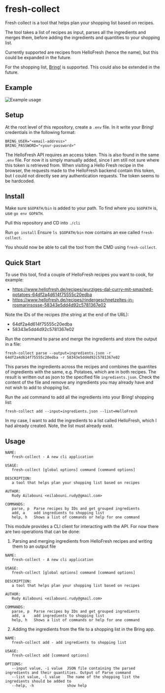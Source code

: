 # fresh-collect
Fresh collect is a tool that helps plan your shopping list based on recipes. 

The tool takes a list of recipes as input, parses all the ingredients and merges them, before adding the ingredients and quantities to your shopping list. 

Currently supported are recipes from HelloFresh (hence the name), but this could be expanded in the future.

For the shopping list, [Bring!](https://www.getbring.com/en/home) is supported. This could also be extended in the future. 

## Example
![Example usage](./assets/usage.gif)

## Setup
At the root level of this repository, create a `.env` file. In it write your Bring! credentials in the following format:
```
BRING_USER="<email-address>"
BRING_PASSWORD="<your-password>"
```

The HelloFresh API requires an access token. This is also found in the same `.env` file. For now it is simply manually added, since I am still not sure where this token is retrieved from. 
When visiting a Hello Fresh recipe in the browser, the requests made to the HelloFresh backend contain this token, but I could not directly see any authentication requests. The token seems to be hardcoded. 

## Install
Make sure `$GOPATH/bin` is added to your path. To find where you `$GOPATH` is, use `go env GOPATH`.

Pull this repository and CD into `./cli` 

Run `go install`
Ensure `ls $GOPATH/bin` now contains an exe called `fresh-collect`. 

You should now be able to call the tool from the CMD using `fresh-collect`.

## Quick Start
To use this tool, find a couple of HelloFresh recipes you want to cook, for example:
* https://www.hellofresh.de/recipes/wurziges-dal-curry-mit-smashed-potatoes-64df2a4d614f75555c20edba
* https://www.hellofresh.de/recipes/rindergeschnetzeltes-in-rosmarinsosse-58343e5dd4d92c5781367e02

Note the IDs of the recipes (the string at the end of the URL):
* 64df2a4d614f75555c20edba
* 58343e5dd4d92c5781367e02

Run the command to parse and merge the ingredients and store the output in a file:

`fresh-collect parse --output=ingredients.json -r 64df2a4d614f75555c20edba -r 58343e5dd4d92c5781367e02`

This parses the ingredients across the recipes and combines the quantites of ingredients with the same, e.g. Potatoes, which are in both recipes.
The result is written out as json to the specified file `ingredients.json`. Check the content of the file and remove any ingredients you may already have and not wish to add to shopping list.


Run the `add` command to add all the ingredients into your Bring! shopping list:

`fresh-collect add --input=ingredients.json --list=HelloFresh`

In my case, I want to add the ingredients to a list called HelloFresh, which I had already created. Note, the list must already exist.

## Usage
```
NAME:
   fresh-collect - A new cli application

USAGE:
   fresh-collect [global options] command [command options]

DESCRIPTION:
   a tool that helps plan your shopping list based on recipes

AUTHOR:
   Rudy Ailabouni <eilabouni.rudy@gmail.com>

COMMANDS:
   parse, p  Parse recipes by IDs and get grouped ingredients
   add, a    add ingredients to shopping list
   help, h   Shows a list of commands or help for one command

```

This module provides a CLI client for interacting with the API. For now there are two operations that can be done:
1. Parsing and merging ingredients from HelloFresh recipes and writing them to an output file
```
NAME:
   fresh-collect - A new cli application

USAGE:
   fresh-collect [global options] command [command options]

DESCRIPTION:
   a tool that helps plan your shopping list based on recipes

AUTHOR:
   Rudy Ailabouni <eilabouni.rudy@gmail.com>

COMMANDS:
   parse, p  Parse recipes by IDs and get grouped ingredients
   add, a    add ingredients to shopping list
   help, h   Shows a list of commands or help for one command

```

2. Adding the ingredients from the file to a shopping list in the Bring app. 
```
NAME:
   fresh-collect add - add ingredients to shopping list

USAGE:
   fresh-collect add [command options]

OPTIONS:
   --input value, -i value  JSON file containing the parsed ingredients and their quantities. Output of Parse command
   --list value, -l value   The name of the shopping list the ingredients should be added to
   --help, -h               show help
```
